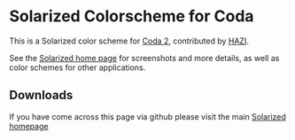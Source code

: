 Solarized Colorscheme for Coda
=============================

This is a Solarized color scheme for [Coda 2][coda], contributed by [HAZI][hazi].


See the [Solarized home page][solarized] for screenshots and more details,
as well as color schemes for other applications.


Downloads
---------

If you have come across this page via github please visit the main [Solarized homepage][solarized]



  [coda]:           http://panic.com/coda/
  [HAZI]:           http://twitter.com/HAZI
  [coda-repo]:      https://github.com/hazisarashi/solarized/
  [solarized]:      http://ethanschoonover.com/solarized
  [solarized-repo]: https://github.com/altercation/solarized
